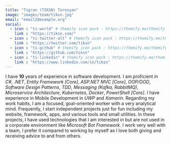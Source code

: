 ```yaml
---
title: "Tigran (TIKSN) Torosyan"
image: "images/team/tiksn.jpg"
email: "email2@example.org"
social:
  - icon : "ti-world" # themify icon pack : https://themify.me/themify-icons
    link : "https://tiksn.com/"
  - icon : "ti-twitter-alt" # themify icon pack : https://themify.me/themify-icons
    link : "https://twitter.com/tiksn"
  - icon : "ti-github" # themify icon pack : https://themify.me/themify-icons
    link : "https://github.com/tiksn"
  - icon : "ti-linkedin" # themify icon pack : https://themify.me/themify-icons
    link : "https://www.linkedin.com/in/tiksn"
---
```


I have **10** years of experience in software development. I am proficient in *C#*, *.NET*, *Entity Framework \[Core\]*, *ASP.NET MVC \[Core\]*, *OOP/OOD*, *Software Design Patterns*, *TDD*, *Messaging (Kafka, RabbitMQ)*, *Microservice Architecture*, *Kubernetes*, *Docker*, *PowerShell \[Core\]*. I have experience in Mobile Development in *UWP* and *Xamarin*. Regarding my work habits, I am a focused, goal-oriented worker with a very analytical mind. Frequently, I start independent projects just for fun including my website, framework, apps, and various tools and small utilities. In these projects, I have used technologies that I am interested in but are not used in a corporate environment like *Microsoft Bot Framework*. I work very well with a team, I prefer it compared to working by myself as I love both giving and receiving advice to and from others.
